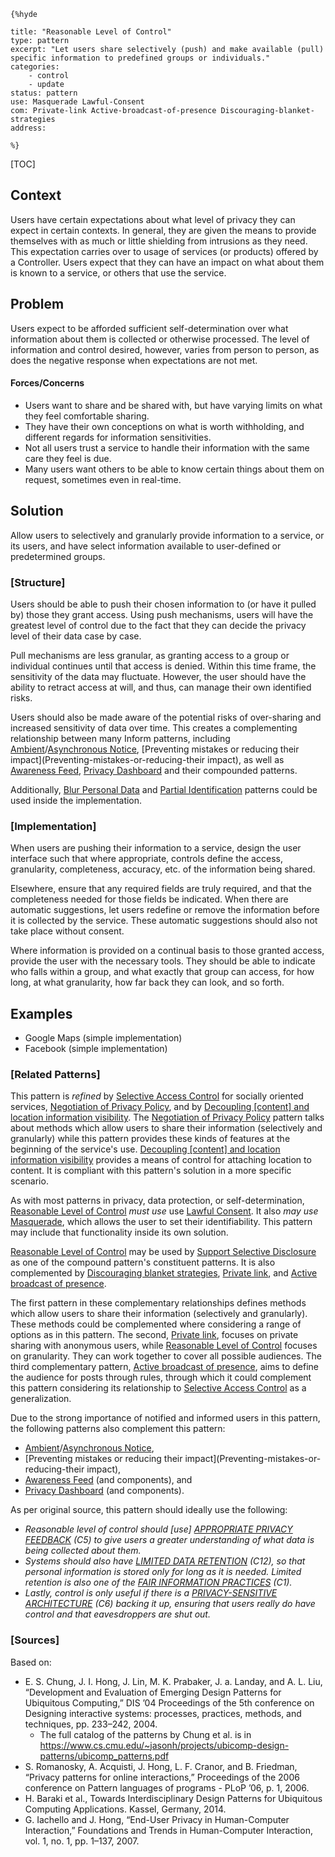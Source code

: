     {%hyde

    title: "Reasonable Level of Control"
    type: pattern
    excerpt: "Let users share selectively (push) and make available (pull) specific information to predefined groups or individuals."
    categories:
        - control
        - update
    status: pattern
    use: Masquerade Lawful-Consent
    com: Private-link Active-broadcast-of-presence Discouraging-blanket-strategies
    address:

    %}

[TOC]

<!--### [Also Known As]-->
<!-- All other names the pattern is known by.-->



## Context
<!-- The situations in which the pattern may apply.-->

Users have certain expectations about what level of privacy they can expect in certain contexts. In general, they are given the means to provide themselves with as much or little shielding from intrusions as they need. This expectation carries over to usage of services (or products) offered by a Controller. Users expect that they can have an impact on what about them is known to a service, or others that use the service.

## Problem
<!-- The problem a pattern addresses, including a list of forces describing why a problem might be difficult to solve.-->

Users expect to be afforded sufficient self-determination over what information about them is collected or otherwise processed. The level of information and control desired, however, varies from person to person, as does the negative response when expectations are not met.

#### Forces/Concerns
- Users want to share and be shared with, but have varying limits on what they feel comfortable sharing.
- They have their own conceptions on what is worth withholding, and different regards for information sensitivities.
- Not all users trust a service to handle their information with the same care they feel is due.
- Many users want others to be able to know certain things about them on request, sometimes even in real-time.

## Solution
<!-- A concise description of how the pattern addresses the problem.-->

Allow users to selectively and granularly provide information to a service, or its users, and have select information available to user-defined or predetermined groups.

### [Structure]
<!--A detailed specification of the structural aspects of the pattern. A class diagram if applicable.-->

Users should be able to push their chosen information to (or have it pulled by) those they grant access. Using push mechanisms, users will have the greatest level of control due to the fact that they can decide the privacy level of their data case by case.

Pull mechanisms are less granular, as granting access to a group or individual continues until that access is denied. Within this time frame, the sensitivity of the data may fluctuate. However, the user should have the ability to retract access at will, and thus, can manage their own identified risks.

Users should also be made aware of the potential risks of over-sharing and increased sensitivity of data over time. This creates a complementing relationship between many Inform patterns, including [Ambient](Ambient-Notice)/[Asynchronous Notice](Asynchronous-Notice), [Preventing mistakes or reducing their impact](Preventing-mistakes-or-reducing-their impact), as well as [Awareness Feed](Awareness-Feed), [Privacy Dashboard](Privacy-Dashboard) and their compounded patterns.

Additionally, [Blur Personal Data](Blur-Personal-Data) and [Partial Identification](Partial-Identification) patterns could be used inside the implementation.

### [Implementation]
<!--Guidelines for implementing the pattern; code fragments; suggested PETS; policy fragments.-->
When users are pushing their information to a service, design the user interface such that where appropriate, controls define the access, granularity, completeness, accuracy, etc. of the information being shared.

Elsewhere, ensure that any required fields are truly required, and that the completeness needed for those fields be indicated. When there are automatic suggestions, let users redefine or remove the information before it is collected by the service. These automatic suggestions should also not take place without consent.

Where information is provided on a continual basis to those granted access, provide the user with the necessary tools. They should be able to indicate who falls within a group, and what exactly that group can access, for how long, at what granularity, how far back they can look, and so forth.


<!--## Consequences-->
<!--The advantages (benefits) and disadvantages (liabilities) of applying the pattern.-->



<!--### [Constraints]-->
<!-- limitations as a consequence of applying the pattern.-->



## Examples
<!--Motivational example to see how the pattern is applied.-->

- Google Maps (simple implementation)
- Facebook (simple implementation)

<!--### [Known Uses]-->
<!-- Pointers to various applications of the pattern.-->



<!--## See Also-->
<!-- Any pointers to relevant information, not contained in the subfields below.-->



### [Related Patterns]
<!-- Supporting and conflicting patterns-->

This pattern is _refined_ by [Selective Access Control](Selective-Access-Control) for socially oriented services, [Negotiation of Privacy Policy](Negotiation-of-Privacy-Policy), and by [Decoupling [content] and location information visibility](Decoupling-[content]-and-location-information-visibility). The [Negotiation of Privacy Policy](Negotiation-of-Privacy-Policy) pattern talks about methods which allow users to share their information (selectively and granularly) while this pattern provides these kinds of features at the beginning of the service's use. [Decoupling [content] and location information visibility](Decoupling-[content]-and-location-information-visibility) provides a means of control for attaching location to content. It is compliant with this pattern's solution in a more specific scenario.

As with most patterns in privacy, data protection, or self-determination, [Reasonable Level of Control](Reasonable-Level-of-Control) _must use_ use [Lawful Consent](Lawful-Consent). It also _may use_ [Masquerade](Masquerade), which allows the user to set their identifiability.  This pattern may include that functionality inside its own solution.

[Reasonable Level of Control](Reasonable-Level-of-Control) may be used by [Support Selective Disclosure](Support-Selective-Disclosure) as one of the compound pattern's constituent patterns. It is also complemented by [Discouraging blanket strategies](Discouraging-blanket-strategies), [Private link](Private-link), and [Active broadcast of presence](Active-broadcast-of-presence).

The first pattern in these complementary relationships defines methods which allow users to share their information (selectively and granularly). These methods could be complemented where considering a range of options as in this pattern. The second, [Private link](Private-link), focuses on private sharing with anonymous users, while [Reasonable Level of Control](Reasonable-Level-of-Control) focuses on granularity. They can work together to cover all possible audiences. The third complementary pattern, [Active broadcast of presence](Active-broadcast-of-presence), aims to define the audience for posts through rules, through which it could complement this pattern considering its relationship to [Selective Access Control](Selective-Access-Control) as a generalization.

Due to the strong importance of notified and informed users in this pattern, the following patterns also complement this pattern:

- [Ambient](Ambient-Notice)/[Asynchronous Notice](Asynchronous-Notice),
- [Preventing mistakes or reducing their impact](Preventing-mistakes-or-reducing-their impact),
- [Awareness Feed](Awareness-Feed) (and components), and
- [Privacy Dashboard](Privacy-Dashboard) (and components).

As per original source, this pattern should ideally use the following:

- _Reasonable level of control should [use] [APPROPRIATE PRIVACY FEEDBACK](Appropriate-Privacy-Feedback) (C5) to give users a greater understanding of what data is being collected about them._
- _Systems should also have [LIMITED DATA RETENTION](Time-limited-personal-data-keeping) (C12), so that personal information is stored only for long as it is needed. Limited retention is also one of the [FAIR INFORMATION PRACTICES](Fair-Information-Practices) (C1)._
- _Lastly, control is only useful if there is a [PRIVACY-SENSITIVE ARCHITECTURE](Privacy-Sensitive-Architectures) (C6) backing it up, ensuring that users really do have control and that eavesdroppers are shut out._


### [Sources]
<!-- References to the original source of the pattern.-->

Based on:

- E. S. Chung, J. I. Hong, J. Lin, M. K. Prabaker, J. a. Landay, and A. L. Liu, “Development and Evaluation of Emerging Design Patterns for Ubiquitous Computing,” DIS ’04 Proceedings of the 5th conference on Designing interactive systems: processes, practices, methods, and techniques, pp. 233–242, 2004.
    - The full catalog of the patterns by Chung et al. is in https://www.cs.cmu.edu/~jasonh/projects/ubicomp-design-patterns/ubicomp_patterns.pdf
- S. Romanosky, A. Acquisti, J. Hong, L. F. Cranor, and B. Friedman, “Privacy patterns for online interactions,” Proceedings of the 2006 conference on Pattern languages of programs - PLoP ’06, p. 1, 2006.
- H. Baraki et al., Towards Interdisciplinary Design Patterns for Ubiquitous Computing Applications. Kassel, Germany, 2014.
- G. Iachello and J. Hong, “End-User Privacy in Human-Computer Interaction,” Foundations and Trends in Human-Computer Interaction, vol. 1, no. 1, pp. 1–137, 2007.

<!--## General Comments-->
<!-- Separate discussion on the pattern.-->



<!--## Tags-->
<!-- User definable descriptors for additional correlation.-->




